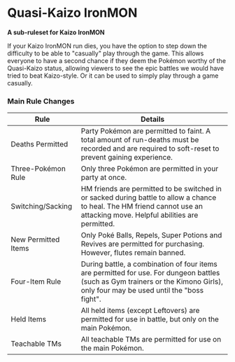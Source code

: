 # Quasi-Kaizo IronMON
**A sub-ruleset for Kaizo IronMON**

If your Kaizo IronMON run dies, you have the option to step down the difficulty to be able to "casually" play through the game. This allows everyone to have a second chance if they deem the Pokémon worthy of the Quasi-Kaizo status, allowing viewers to see the epic battles we would have tried to beat Kaizo-style. Or it can be used to simply play through a game casually.

### Main Rule Changes
| Rule | Details |
|-|-|
| Deaths Permitted | Party Pokémon are permitted to faint. A total amount of run-deaths must be recorded and are required to soft-reset to prevent gaining experience. |
| Three-Pokémon Rule |Only three Pokémon are permitted in your party at once. |
| Switching/Sacking | HM friends are permitted to be switched in or sacked during battle to allow a chance to heal. The HM friend cannot use an attacking move. Helpful abilities are permitted. |
| New Permitted Items | Only Poké Balls, Repels, Super Potions and Revives are permitted for purchasing. However, flutes remain banned. |
| Four-Item Rule | During battle, a combination of four items are permitted for use. For dungeon battles (such as Gym trainers or the Kimono Girls), only four may be used until the "boss fight". |
| Held Items | All held items (except Leftovers) are permitted for use in battle, but only on the main Pokémon. |
| Teachable TMs | All teachable TMs are permitted for use on the main Pokémon. |
